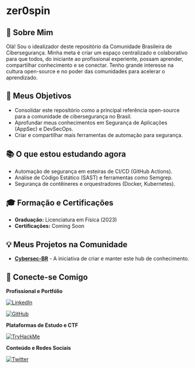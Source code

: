 # zer0spin

## 🚀 Sobre Mim
Olá! Sou o idealizador deste repositório da Comunidade Brasileira de Cibersegurança. Minha meta é criar um espaço centralizado e colaborativo para que todos, do iniciante ao profissional experiente, possam aprender, compartilhar conhecimento e se conectar. Tenho grande interesse na cultura open-source e no poder das comunidades para acelerar o aprendizado.

## 🎯 Meus Objetivos
* Consolidar este repositório como a principal referência open-source para a comunidade de cibersegurança no Brasil.
* Aprofundar meus conhecimentos em Segurança de Aplicações (AppSec) e DevSecOps.
* Criar e compartilhar mais ferramentas de automação para segurança.

## 📚 O que estou estudando agora
* Automação de segurança em esteiras de CI/CD (GitHub Actions).
* Análise de Código Estático (SAST) e ferramentas como Semgrep.
* Segurança de contêineres e orquestradores (Docker, Kubernetes).

## 🎓 Formação e Certificações
* **Graduação:** Licenciatura em Física (2023)
* **Certificações:** Coming Soon
    
## 💡 Meus Projetos na Comunidade

* **[Cybersec-BR](https://github.com/zer0spin/cybersec-br)** - A iniciativa de criar e manter este hub de conhecimento.

## 🔗 Conecte-se Comigo

**Profissional e Portfólio**

[![LinkedIn](https://img.shields.io/badge/LinkedIn-0077B5?style=for-the-badge&logo=linkedin&logoColor=white)](https://www.linkedin.com/in/marcos-oliveira-infosec/)

[![GitHub](https://img.shields.io/badge/GitHub-100000?style=for-the-badge&logo=github&logoColor=white)](https://github.com/zer0spin)

**Plataformas de Estudo e CTF**

[![TryHackMe](https://img.shields.io/badge/TryHackMe-88CC14?style=for-the-badge&logo=tryhackme&logoColor=white)](https://tryhackme.com/p/zer0spin)

**Conteúdo e Redes Sociais**

[![Twitter](https://img.shields.io/badge/X-000000?style=for-the-badge&logo=x&logoColor=white)](https://x.com/zer0spin)


